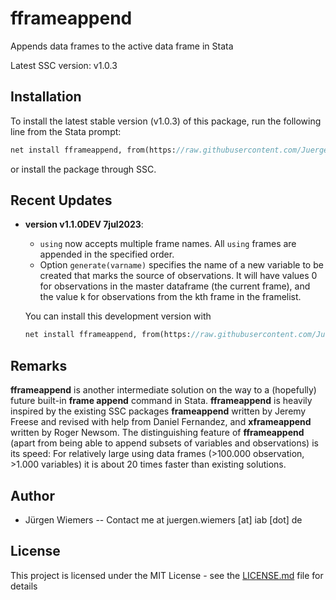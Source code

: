 # fframeappend

Appends data frames to the active data frame in Stata

Latest SSC version: v1.0.3

## Installation

To install the latest stable version (v1.0.3) of this package, run the following line from the Stata prompt:

```stata
net install fframeappend, from(https://raw.githubusercontent.com/JuergenWiemers/fframeappend/master/src)
```

or install the package through SSC.

## Recent Updates

* **version v1.1.0DEV 7jul2023**:
    - `using` now accepts multiple frame names. All `using` frames are appended in the specified order.
    - Option `generate(varname)` specifies the name of a new variable to be created that marks the source of observations. It will have values 0 for observations in the master dataframe (the current frame), and the value k for observations from the kth frame in the framelist.
    
    You can install this development version with
    ```stata
    net install fframeappend, from(https://raw.githubusercontent.com/JuergenWiemers/fframeappend/v1.1.0DEV/src)
    ```


## Remarks

**fframeappend** is another intermediate solution on the way to a (hopefully) future built-in **frame append** command in Stata.
**fframeappend** is heavily inspired by the existing SSC packages **frameappend** written by Jeremy Freese and revised with help from Daniel Fernandez, and **xframeappend** written by Roger Newsom.
The distinguishing feature of **fframeappend** (apart from being able to append subsets of variables and observations) is its speed: For relatively large using data frames (>100.000 observation, >1.000 variables) it is about 20 times faster than existing solutions.


## Author

* Jürgen Wiemers -- Contact me at juergen.wiemers [at] iab [dot] de

## License

This project is licensed under the MIT License - see the [LICENSE.md](LICENSE.md) file for details
